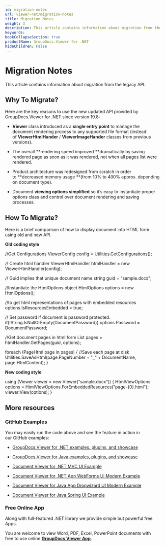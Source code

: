 ```yaml
---
id: migration-notes
url: viewer-net/migration-notes
title: Migration Notes
weight: 3
description: This article contains information about migration from the legacy API.
keywords: 
bookCollapseSection: true
productName: GroupDocs.Viewer for .NET
hideChildren: False
---
```


# Migration Notes

This article contains information about migration from the legacy API.

## Why To Migrate?

  
Here are the key reasons to use the new updated API provided by GroupDocs.Viewer for .NET since version 19.8:

*   **Viewer** class introduced as a **single entry point** to manage the document rendering process to any supported file format (instead of **ViewerHtmlHander** / **ViewerImageHander** classes from previous versions). 
    
*   The overall **rendering speed improved **dramatically by saving rendered page as soon as it was rendered, not when all pages list were rendered. 
    
*   Product architecture was redesigned from scratch in order to **decreased memory usage **(from 10% to 400% approx. depending on document type).
    
*   Document **viewing options simplified** so it’s easy to instantiate proper options class and control over document rendering and saving processes.  
      
    

## How To Migrate?

Here is a brief comparison of how to display document into HTML form using old and new API.  

**Old coding style**

//Get Configurations
ViewerConfig config = Utilities.GetConfigurations();

// Create html handler
ViewerHtmlHandler htmlHandler = new ViewerHtmlHandler(config);

// Guid implies that unique document name 
string guid = "sample.docx";

//Instantiate the HtmlOptions object
HtmlOptions options = new HtmlOptions();

//to get html representations of pages with embedded resources
options.IsResourcesEmbedded = true;

// Set password if document is password protected. 
if(!String.IsNullOrEmpty(DocumentPassword))
   options.Password = DocumentPassword;
            
//Get document pages in html form
List<PageHtml> pages = htmlHandler.GetPages(guid, options);

foreach (PageHtml page in pages)
{
    //Save each page at disk
    Utilities.SaveAsHtml(page.PageNumber + "\_" + DocumentName, page.HtmlContent);
}

**New coding style**

using (Viewer viewer = new Viewer("sample.docx"))
{
   HtmlViewOptions options = HtmlViewOptions.ForEmbeddedResources("page-{0}.html");
   viewer.View(options);
}

## More resources

### GitHub Examples

You may easily run the code above and see the feature in action in our GitHub examples:

*   [GroupDocs.Viewer for .NET examples, plugins, and showcase](https://github.com/groupdocs-viewer/GroupDocs.Viewer-for-.NET)
    
*   [GroupDocs.Viewer for Java examples, plugins, and showcase](https://github.com/groupdocs-viewer/GroupDocs.Viewer-for-Java)
    
*   [Document Viewer for .NET MVC UI Example](https://github.com/groupdocs-viewer/GroupDocs.Viewer-for-.NET-MVC) 
    
*   [Document Viewer for .NET App WebForms UI Modern Example](https://github.com/groupdocs-viewer/GroupDocs.Viewer-for-.NET-WebForms)
    
*   [Document Viewer for Java App Dropwizard UI Modern Example](https://github.com/groupdocs-viewer/GroupDocs.Viewer-for-Java-Dropwizard)
    
*   [Document Viewer for Java Spring UI Example](https://github.com/groupdocs-viewer/GroupDocs.Viewer-for-Java-Spring)
    

### Free Online App

Along with full-featured .NET library we provide simple but powerful free Apps.

You are welcome to view Word, PDF, Excel, PowerPoint documents with free to use online **[GroupDocs Viewer App](https://products.groupdocs.app/viewer)**.

  

